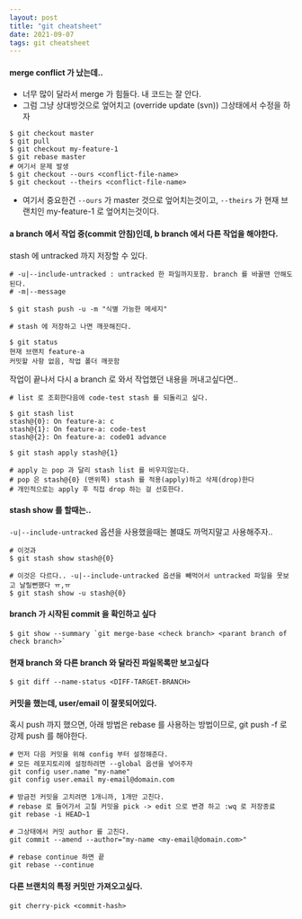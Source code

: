 ```yaml
---
layout: post
title: "git cheatsheet"
date: 2021-09-07
tags: git cheatsheet
---
```


#### merge conflict 가 났는데..

* 너무 많이 달라서 merge 가 힘들다. 내 코드는 잘 안다. 
* 그럼 그냥 상대방것으로 엎어치고 (override update (svn)) 그상태에서 수정을 하자
``` shell
$ git checkout master
$ git pull
$ git checkout my-feature-1
$ git rebase master
# 여기서 문제 발생
$ git checkout --ours <conflict-file-name>
$ git checkout --theirs <conflict-file-name>
```
* 여기서 중요한건 `--ours` 가 master 것으로 엎어치는것이고, `--theirs` 가 현재 브랜치인 my-feature-1 로 엎어치는것이다.

#### a branch 에서 작업 중(commit 안침)인데, b branch 에서 다른 작업을 해야한다.

stash 에 untracked  까지 저장할 수 있다.
``` shell
# -u|--include-untracked : untracked 한 파일까지포함. branch 를 바꿀땐 안해도된다.
# -m|--message

$ git stash push -u -m "식별 가능한 메세지"

# stash 에 저장하고 나면 깨끗해진다.

$ git status
현재 브랜치 feature-a
커밋할 사항 없음, 작업 폴더 깨끗함
```

작업이 끝나서 다시 a branch 로 와서 작업했던 내용을 꺼내고싶다면..
``` shell
# list 로 조회한다음에 code-test stash 를 되돌리고 싶다.

$ git stash list
stash@{0}: On feature-a: c
stash@{1}: On feature-a: code-test
stash@{2}: On feature-a: code01 advance

$ git stash apply stash@{1}

# apply 는 pop 과 달리 stash list 를 비우지않는다.
# pop 은 stash@{0} (맨위쪽) stash 를 적용(apply)하고 삭제(drop)한다
# 개인적으로는 apply 후 직접 drop 하는 걸 선호한다.
```

#### stash show 를 할때는..

`-u|--include-untracked` 옵션을 사용했을때는 볼떄도 까먹지말고 사용해주자..

``` shell
# 이것과
$ git stash show stash@{0}

# 이것은 다르다.. -u|--include-untracked 옵션을 빼먹어서 untracked 파일을 못보고 날릴뻔했다 ㅠ,ㅠ
$ git stash show -u stash@{0}
```

#### branch 가 시작된 commit 을 확인하고 싶다
``` shell
$ git show --summary `git merge-base <check branch> <parant branch of check branch>`
```

#### 현재 branch 와 다른 branch 와 달라진 파일목록만 보고싶다
``` shell
$ git diff --name-status <DIFF-TARGET-BRANCH>
```

#### 커밋을 했는데, user/email 이 잘못되어있다.

혹시 push 까지 했으면, 아래 방법은 rebase 를 사용하는 방법이므로, git push -f 로 강제 push 를 해야한다.

``` shell
# 먼저 다음 커밋을 위해 config 부터 설정해준다. 
# 모든 레포지토리에 설정하려면 --global 옵션을 넣어주자
git config user.name "my-name"
git config user.email my-email@domain.com

# 방금전 커밋을 고치려면 1개니까, 1개만 고친다.
# rebase 로 들어가서 고칠 커밋을 pick -> edit 으로 변경 하고 :wq 로 저장종료
git rebase -i HEAD~1

# 그상태에서 커밋 author 를 고친다.
git commit --amend --author="my-name <my-email@domain.com>"

# rebase continue 하면 끝
git rebase --continue
```

#### 다른 브랜치의 특정 커밋만 가져오고싶다.

``` shell
git cherry-pick <commit-hash>
```